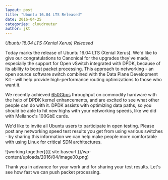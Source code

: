 ```yaml
---
layout: post
title: "Ubuntu 16.04 LTS Released"
date: 2016-04-25
categories: cloudrouter
author: jkt
---
```


*Ubuntu 16.04 LTS (Xenial Xerus) Released*

Today marks the release of Ubuntu 16.04 LTS (Xenial Xerus).  We'd like to give our congratulations to Canonical for the upgrades they've made, especially the support for Open vSwitch integrated with DPDK, because of its ability to boost packet processing.  This approach to networking - an open source software switch combined with the Data Plane Development Kit - will help provide high-performance routing optimizations to those who want it.

We recently achieved [650Gbps](https://cloudrouter.org/cloudrouter/2016/03/29/cloudrouter-3.0-released.html) throughput on commodity hardware with the help of DPDK kernel enhancements, and are excited to see what other people can do with it.  DPDK assists with optimizing data paths, so you should be able to hit new highs with your networking speeds, like we did with Mellanox's 100GbE cards.

We'd like to invite all Ubuntu users to participate in open testing.  Please post any networking speed test results you get from using various switches - by sharing this information we can help make people more comfortable with using Linux for critical SDN architectures.

![working together]({{ site.baseurl }}/wp-content/uploads/2016/04/image00.png)

Thank you in advance for your work and for sharing your test results.  Let's see how fast we can push packet processing.
